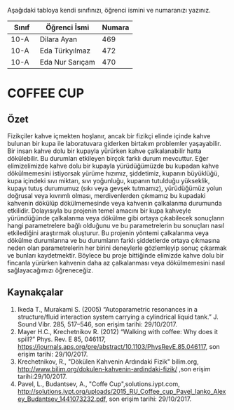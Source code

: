 

Aşağıdaki tabloya kendi sınıfınızı, öğrenci ismini ve numaranızı yazınız. 

Sınıf | Öğrenci İsmi  | Numara
-------|----------------|--------
10-A   | Dilara Ayan    | 469
10-A   | Eda Türkyılmaz | 472
10-A   | Eda Nur Sarıçam| 470

# COFFEE CUP
## Özet
Fizikçiler kahve içmekten hoşlanır, ancak bir fizikçi elinde içinde kahve bulunan bir kupa ile laboratuvara giderken birtakım problemler yaşayabilir. Bir insan kahve dolu bir kupayla yürürken kahve çalkalanabilir hatta dökülebilir. Bu durumları etkileyen birçok farklı durum mevcuttur. Eğer elimizelimizde kahve dolu bir kupayla yürüdüğümüzde bu kupadan kahve dökülmemesini istiyorsak yürüme hızımız, şiddetimiz, kupanın büyüklüğü, kupa içindeki sıvı miktarı, sıvı yoğunluğu, kupanın tutulduğu yükseklik, kupayı tutuş durumumuz (sıkı veya gevşek tutmamız), yürüdüğümüz yolun doğrusal veya kıvrımlı olması, merdivenlerden çıkmamız bu kupadaki kahvenin dökülüp dökülmemesinde veya kahvenin çalkalanma durumunda etkilidir. Dolayısıyla bu projenin temel amacını bir kupa kahveyle yüründüğünde çalkalanma veya dökülme gibi ortaya çıkabilecek sonuçların hangi parametrelere bağlı olduğunu ve bu parametrelerin bu sonuçları nasıl etkilediğini araştırmak oluşturur. Bu projenin yöntemi çalkalanma veya dökülme durumlarına ve bu durumların farklı şiddetlerde ortaya çıkmasına neden olan parametrelerin her birini deneylerle gözlemleyip sonuç çıkarmak ve bunları kaydetmektir. Böylece bu proje bittiğinde elimizde kahve dolu bir fincanla yürürken kahvenin daha az çalkalanması veya dökülmemesini nasıl sağlayacağımızı öğreneceğiz. 
## Kaynakçalar  
 1. Ikeda T., Murakami S. (2005) “Autoparametric resonances in a
structure/fluid interaction system carrying a cylindrical liquid
tank.” J. Sound Vibr. 285, 517–546, son erişim tarihi: 29/10/2017.
 2. Mayer H.C., Krechetnikov R. (2012) “Walking with coffee:
Why does it spill?” Phys. Rev. E 85, 046117, https://journals.aps.org/pre/abstract/10.1103/PhysRevE.85.046117, son erişim tarihi: 29/10/2017.
 3. Krechetnikov, R., "Dökülen Kahvenin Ardındaki Fizik" bilim.org, http://www.bilim.org/dokulen-kahvenin-ardindaki-fizik/ ,son erişim tarihi:29/10/2017.
 4. Pavel, L., Budantsev, A., "Coffe Cup",solutions.iypt.com,  http://solutions.iypt.org/uploads/2015_RU_Coffee_cup_Pavel_Ianko_Alexey_Budantsev_1441073232.pdf, son erişim tarihi: 29/10/2017.
